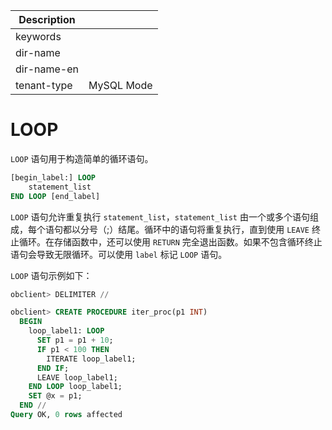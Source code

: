 | Description   |                 |
|---------------|-----------------|
| keywords      |                 |
| dir-name      |                 |
| dir-name-en   |                 |
| tenant-type   | MySQL Mode      |

# LOOP 


`LOOP` 语句用于构造简单的循环语句。

```sql
[begin_label:] LOOP
    statement_list
END LOOP [end_label]
```

`LOOP` 语句允许重复执行 `statement_list`，`statement_list` 由一个或多个语句组成，每个语句都以分号（;）结尾。循环中的语句将重复执行，直到使用 `LEAVE` 终止循环。在存储函数中，还可以使用 `RETURN` 完全退出函数。如果不包含循环终止语句会导致无限循环。可以使用 `label` 标记 `LOOP` 语句。

`LOOP` 语句示例如下：

```sql
obclient> DELIMITER //

obclient> CREATE PROCEDURE iter_proc(p1 INT)
  BEGIN
    loop_label1: LOOP
      SET p1 = p1 + 10;
      IF p1 < 100 THEN
        ITERATE loop_label1;
      END IF;
      LEAVE loop_label1;
    END LOOP loop_label1;
    SET @x = p1;
  END //
Query OK, 0 rows affected
```